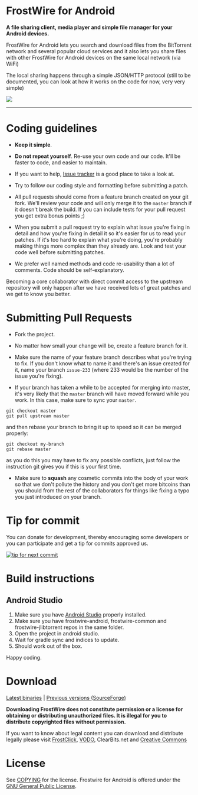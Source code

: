 # FrostWire for Android

**A file sharing client, media player and simple file manager for your Android devices.**

FrostWire for Android lets you search and download files from the BitTorrent network and several popular cloud services and it also lets you share files with other FrostWire for Android devices on the same local network (via WiFi)

The local sharing happens through a simple JSON/HTTP protocol (still to be documented, you can look at how it works on the code for now, very very simple)

![](http://i.imgur.com/U20h8cL.png)
- - -
# Coding guidelines

- **Keep it simple**.

- **Do not repeat yourself**. Re-use your own code and our code. It'll be faster to code, and easier to maintain.

- If you want to help, [Issue tracker](https://github.com/frostwire/frostwire-android/issues) is a good place to take a look at.

- Try to follow our coding style and formatting before submitting a patch.
 
- All pull requests should come from a feature branch created on your git fork. We'll review your code and will only merge it to the `master` branch if it doesn't break the build. If you can include tests for your pull request you get extra bonus points ;)

- When you submit a pull request try to explain what issue you're fixing in detail and how you're fixing in detail it so it's easier for us to read your patches.
  If it's too hard to explain what you're doing, you're probably making things more complex than they already are.
  Look and test your code well before submitting patches.

- We prefer well named methods and code re-usability than a lot of comments. Code should be self-explanatory.

Becoming a core collaborator with direct commit access to the upstream repository will only happen after we have received lots of great patches and we get to know you better.


# Submitting Pull Requests

- Fork the project.

- No matter how small your change will be, create a feature branch for it.

- Make sure the name of your feature branch describes what you're trying to fix. If you don't know what to name it and there's an issue created for it, name your branch `issue-233` (where 233 would be the number of the issue you're fixing).

- If your branch has taken a while to be accepted for merging into master, it's very likely that the `master` branch will have moved forward while you work. In this case, make sure to sync your `master`.
 
```
git checkout master
git pull upstream master
```
   and then rebase your branch to bring it up to speed so it can be merged properly:
```
git checkout my-branch
git rebase master
```
   as you do this you may have to fix any possible conflicts, just follow the instruction git gives you if this is your first time.

- Make sure to **squash** any cosmetic commits into the body of your work so that we don't pollute the history and you don't get more bitcoins than you should from the rest of the collaborators for things like fixing a typo you just introduced on your branch.


# Tip for commit

You can donate for development, thereby encouraging some developers or you can participate and get a tip for commits approved us.

[![tip for next commit](https://tip4commit.com/projects/200.svg)](https://tip4commit.com/github/frostwire/frostwire-android)

# Build instructions

## Android Studio

1. Make sure you have [Android Studio](https://developer.android.com/sdk/installing/studio.html) properly installed.
2. Make sure you have frostwire-android, frostwire-common and frostwire-jlibtorrent repos in the same folder.
3. Open the project in android studio.
4. Wait for gradle sync and indices to update.
5. Should work out of the box.

Happy coding.

# Download

[Latest binaries](http://www.frostwire.com/android) | [Previous versions (SourceForge)](https://sourceforge.net/projects/frostwire-android/files/)

**Downloading FrostWire does not constitute permission or a license for obtaining or distributing unauthorized files. It is illegal for you to distribute copyrighted files without permission.**

If you want to know about legal content you can download and distribute legally please visit [FrostClick](http://frostclick.com), [VODO](http://vodo.net), ClearBits.net and [Creative Commons](http://creativecommons.org)

# License

See [COPYING](COPYING) for the license. Frostwire for Android is offered under the [GNU General Public License](http://www.gnu.org/copyleft/gpl.html).
